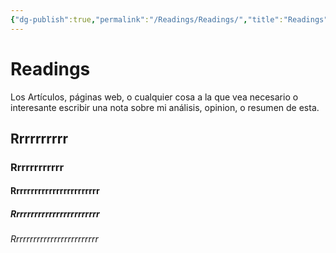 ```yaml
---
{"dg-publish":true,"permalink":"/Readings/Readings/","title":"Readings","created":"2023-03-16T18:48:24.715-05:00","updated":"2023-03-22T22:42:28.325-05:00"}
---
```



# Readings

Los Artículos, páginas web, o cualquier cosa a la que vea necesario o interesante escribir una nota sobre mi análisis, opinion, o resumen de esta. 

## Rrrrrrrrrr

### Rrrrrrrrrrrr

#### Rrrrrrrrrrrrrrrrrrrrrrrr

##### Rrrrrrrrrrrrrrrrrrrrrrrr

###### Rrrrrrrrrrrrrrrrrrrrrrrrr
